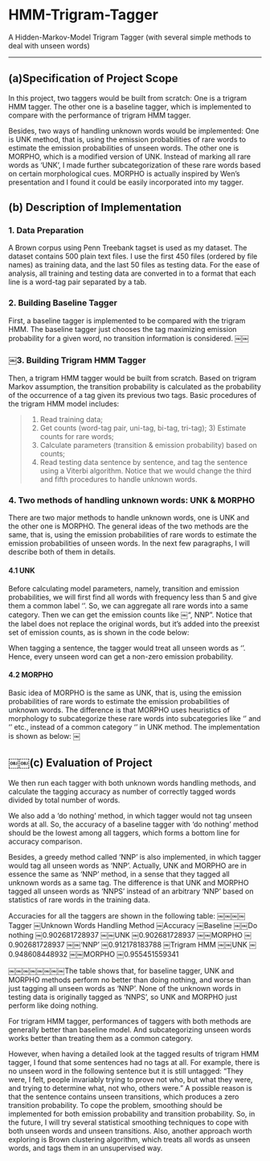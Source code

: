 HMM-Trigram-Tagger
==================

A Hidden-Markov-Model Trigram Tagger (with several simple methods to deal with unseen words)

---

## (a)Specification of Project Scope

In this project, two taggers would be built from scratch: One is a trigram HMM tagger. The other one is a baseline tagger, which is implemented to compare with the performance of trigram HMM tagger.

Besides, two ways of handling unknown words would be implemented: One is UNK method, that is, using the emission probabilities of rare words to estimate the emission probabilities of unseen words. The other one is MORPHO, which is a modified version of UNK. Instead of marking all rare words as ‘UNK’, I made further subcategorization of these rare words based on certain morphological cues. MORPHO is actually inspired by Wen’s presentation and I found it could be easily incorporated into my tagger.

## (b) Description of Implementation 
### 1. Data Preparation

A Brown corpus using Penn Treebank tagset is used as my dataset. The dataset contains 500 plain text files. I use the first 450 files (ordered by file names) as training data, and the last 50 files as testing data. For the ease of analysis, all training and testing data are converted in to a format that each line is a word-tag pair separated by a tab.

### 2. Building Baseline Tagger

First, a baseline tagger is implemented to be compared with the trigram HMM. The baseline tagger just chooses the tag maximizing emission probability for a given word, no transition information is considered.
￼￼
### ￼3. Building Trigram HMM Tagger
Then, a trigram HMM tagger would be built from scratch. Based on trigram Markov assumption, the transition probability is calculated as the probability of the occurrence of a tag given its previous two tags.
Basic procedures of the trigram HMM model includes: 

> 1) Read training data;
> 2) Get counts (word-tag pair, uni-tag, bi-tag, tri-tag); 3) Estimate counts for rare words;
> 4) Calculate parameters (transition & emission probability) based on counts;
> 5) Read testing data sentence by sentence, and tag the sentence using a Viterbi algorithm. Notice that we would change the third and fifth procedures to handle unknown words.

### 4. Two methods of handling unknown words: UNK & MORPHO
There are two major methods to handle unknown words, one is UNK and the other one is MORPHO. The general ideas of the two methods are the same, that is, using the emission probabilities of rare words to estimate the emission probabilities of unseen words. In the next few paragraphs, I will describe both of them in details.

#### 4.1 UNK
Before calculating model parameters, namely, transition and emission probabilities, we will first find all words with frequency less than 5 and give them a common label ‘<UNK>’. So, we can aggregate all rare words into a same category. Then we can get the emission counts like ￼“<UNK>, NNP”. Notice that the label does not replace the original words, but it’s added into the preexist set of emission counts, as is shown in the code below:  

When tagging a sentence, the tagger would treat all unseen words as ‘<UNK>’. Hence, every unseen word can get a non-zero emission probability.

#### 4.2 MORPHO
Basic idea of MORPHO is the same as UNK, that is, using the emission probabilities of rare words to estimate the emission probabilities of unknown words. The difference is that MORPHO uses heuristics of morphology to subcategorize these rare words into subcategories like ‘<CAPITAL>’ and ‘<NOUNLIKE>’ etc., instead of a common category ‘<UNK>’ in UNK method. The implementation is shown as below:
￼
## ￼￼(c) Evaluation of Project
We then run each tagger with both unknown words handling methods, and calculate the tagging accuracy as number of correctly tagged words divided by total number of words.

We also add a ‘do nothing’ method, in which tagger would not tag unseen words at all. So, the accuracy of a baseline tagger with ‘do nothing’ method should be the lowest among all taggers, which forms a bottom line for accuracy comparison.

Besides, a greedy method called ‘NNP’ is also implemented, in which tagger would tag all unseen words as ‘NNP’. Actually, UNK and MORPHO are in essence the same as ‘NNP’ method, in a sense that they tagged all unknown words as a same tag. The difference is that UNK and MORPHO tagged all unseen words as ‘NNPS’ instead of an arbitrary ‘NNP’ based on statistics of rare words in the training data.

Accuracies for all the taggers are shown in the following table:
￼￼￼￼Tagger
￼Unknown Words Handling Method
￼Accuracy
￼Baseline
￼￼Do nothing
￼0.902681728937
￼￼UNK
￼0.902681728937
￼￼MORPHO
￼0.902681728937
￼￼‘NNP’
￼0.912178183788
￼Trigram HMM
￼￼UNK
￼0.948608448932
￼￼MORPHO
￼0.955451559341

￼￼￼￼￼￼￼￼The table shows that, for baseline tagger, UNK and MORPHO methods perform no better than doing nothing, and worse than just tagging all unseen words as ‘NNP’. None of the unknown words in testing data is originally tagged as ‘NNPS’, so UNK and MORPHO just perform like doing nothing.

For trigram HMM tagger, performances of taggers with both methods are generally better than baseline model. And subcategorizing unseen words works better than treating them as a common category.

However, when having a detailed look at the tagged results of trigram HMM tagger, I found that some sentences had no tags at all. For example, there is no unseen word in the following sentence but it is still untagged: “They were, I felt, people invariably trying to prove not who, but what they were, and trying to determine what, not who, others were.” A possible reason is that the sentence contains unseen transitions, which produces a zero transition probability. To cope the problem, smoothing should be implemented for both emission probability and transition probability. So, in the future, I will try several statistical smoothing techniques to cope with both unseen words and unseen transitions. Also, another approach worth exploring is Brown clustering algorithm, which treats all words as unseen words, and tags them in an unsupervised way.
